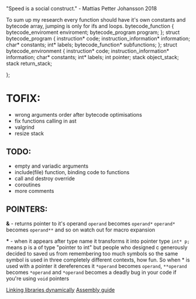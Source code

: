 "Speed is a social construct." - Mattias Petter Johansson 2018

To sum up my research every function should have it's own constants and bytecode array, jumping is only for ifs and loops.
bytecode_function {
    bytecode_enviroment enviroment;
    bytecode_program program;
};
struct bytecode_program {
    instruction* code;
    instruction_information* information;
    char* constants;
    int* labels;
    bytecode_function* subfunctions;
};
struct bytecode_environment {
    instruction* code;
    instruction_information* information;
    char* constants;
    int* labels;
    int pointer;
    stack object_stack;
    stack return_stack;
    
};

# TOFIX:
- wrong arguments order after bytecode optimisations
- fix functions calling in ast
- valgrind
- resize stack

## TODO:
- empty and variadic arguments
- include(file) function, binding code to functions
- call and destroy override
- coroutines
- more comments

## POINTERS:
**&** - returns pointer to it's operand
    `operand` becomes `operand*`
    `operand*` becomes `operand**`
    and so on
    watch out for macro expansion

**\*** - when it appears after type name it transforms it into pointer type 
    `int* p;` means p is a of type "pointer to int" 
    but people who designed c generously decided to saved us from remembering too much symbols so the same symbol is used in three completely different contexts, how fun. So when * is used with a pointer it dereferences it 
    `*operand` becomes `operand`, `**operand` becomes `*operand` 
    and `*operand` becomes a deadly bug in your code if you're using `void`  pointers 

[Linking libraries dynamically](https://github.com/alainfrisch/flexdll)
[Assembly guide](http://www.cs.virginia.edu/~evans/cs216/guides/x86.html)